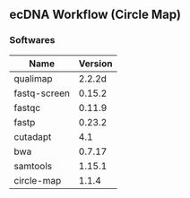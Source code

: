 ## ecDNA Workflow (Circle Map)

### Softwares

| Name          | Version |
| ------------- | ------- |
| qualimap      | 2.2.2d  |
| fastq-screen  | 0.15.2  |
| fastqc        | 0.11.9  |
| fastp         | 0.23.2  |
| cutadapt      | 4.1     |
| bwa           | 0.7.17  |
| samtools      | 1.15.1  |
| circle-map    | 1.1.4   |
